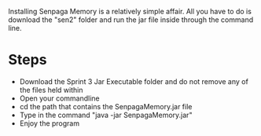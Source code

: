 Installing Senpaga Memory is a relatively simple affair.  All you have to do is download the "sen2" folder and run the jar file inside 
through the command line.

# Steps

* Download the Sprint 3 Jar Executable folder and do not remove any of the files held within
* Open your commandline
* cd the path that contains the SenpagaMemory.jar file
* Type in the command "java -jar SenpagaMemory.jar"
* Enjoy the program
